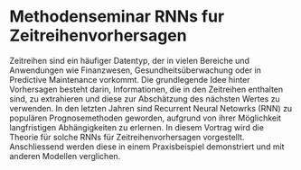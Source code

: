 # Methodenseminar RNNs fur Zeitreihenvorhersagen

Zeitreihen sind ein häufiger Datentyp, der in vielen Bereiche und Anwendungen wie Finanzwesen, Gesundheitsüberwachung oder in Predictive Maintenance vorkommt. Die grundlegende Idee hinter Vorhersagen besteht darin, Informationen, die in den Zeitreihen enthalten sind, zu extrahieren und diese zur Abschätzung des nächsten Wertes zu verwenden.  In den letzten Jahren sind Recurrent Neural Netowrks (RNN) zu populären Prognosemethoden geworden, aufgrund von ihrer Möglichkeit langfristigen Abhängigkeiten zu erlernen. In diesem Vortrag wird die Theorie für solche RNNs  für Zeitreihenvorhersagen vorgestellt. Anschliessend werden diese in einem Praxisbeispiel demonstriert und mit anderen Modellen verglichen.
